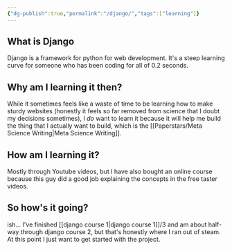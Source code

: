 ```yaml
---
{"dg-publish":true,"permalink":"/django/","tags":["learning"]}
---
```



## What is Django

Django is a framework for python for web development. It's a steep learning curve for someone who has been coding for all of 0.2 seconds.

## Why am I learning it then?
While it sometimes feels like a waste of time to be learning how to make sturdy websites (honestly it feels so far removed from science that I doubt my decisions sometimes), I *do*
want to learn it because it will help me build the thing that I actually want to build, which is the [[Paperstars/Meta Science Writing\|Meta Science Writing]]. 

## How am I learning it?
Mostly through Youtube videos, but I have also bought an online course because this guy did a good job explaining the concepts in the free taster videos. 

## So how's it going?
ish... I've finished [[django course 1\|django course 1]]/3 and am about half-way through django course 2, but that's honestly where I ran out of steam. At this point I just want to get started with the project.
